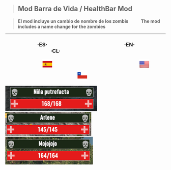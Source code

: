 > ## Mod Barra de Vida / HealthBar Mod

>  **El mod incluye un cambio de nombre de los zombis** &emsp; &emsp; **The mod includes a name change for the zombies**

------------

### &emsp; &emsp; &emsp; &ensp;  &nbsp; &ensp;  &nbsp; ·ES·  &nbsp;  &nbsp; &emsp; &emsp; &emsp; &ensp; &nbsp; &emsp; &emsp; &emsp; &emsp;   &emsp; &emsp; &emsp;  ·EN·  &emsp; &ensp; &emsp; &emsp; &emsp; &emsp;  &emsp; &emsp; &emsp; &emsp; &emsp; &emsp; ·CL·

&emsp; &emsp; &emsp; &emsp; &emsp; &ensp; &nbsp; &nbsp; [![](https://raw.githubusercontent.com/ivanmy-dev/7DTD-MODS-IVANMY/main/banderas/Spain_flags_flag_8858.png)]() &emsp; &emsp; &emsp; &emsp; &emsp; &emsp; &emsp; &emsp; &emsp; &emsp; &emsp; &ensp; &nbsp; &nbsp; &nbsp; &nbsp; &ensp; &emsp; [![](https://raw.githubusercontent.com/ivanmy-dev/7DTD-MODS-IVANMY/main/banderas/unitedstates_flags_flag_9093.png)]()
 &emsp; &emsp; &emsp; &emsp; &emsp; &emsp; &emsp; &emsp; &emsp; &emsp; &emsp; &emsp; &emsp; &emsp; &ensp; [![](https://raw.githubusercontent.com/ivanmy-dev/7DTD-MODS-IVANMY/main/banderas/Chile_flags_flag_9029.png)]() 

![](https://raw.githubusercontent.com/ivanmy-dev/7DTD-MODS-IVANMY/main/BarradeVidaEnemigos%20-%20HealthBarEnemy/ES/Barra%20de%20Vida%20%2B%20Nombre%20Zombis.png) &emsp; &emsp; &emsp; ![](https://raw.githubusercontent.com/ivanmy-dev/7DTD-MODS-IVANMY/main/BarradeVidaEnemigos%20-%20HealthBarEnemy/EN/HealthBar%20%2B%20ZombiesNames.png)  &emsp; &emsp; &emsp; ![](https://raw.githubusercontent.com/ivanmy-dev/7DTD-MODS-IVANMY/main/BarradeVidaEnemigos%20-%20HealthBarEnemy/CL/Barra%20de%20Vida%20%2B%20Nombres%20Zombis.png)

